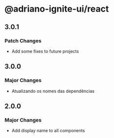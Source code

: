 # @adriano-ignite-ui/react

## 3.0.1

### Patch Changes

- Add some fixes to future projects

## 3.0.0

### Major Changes

- Atualizando os nomes das dependências

## 2.0.0

### Major Changes

- Add display name to all components
